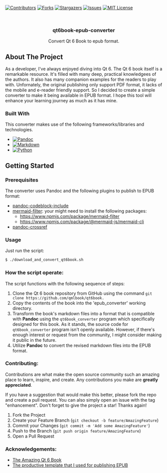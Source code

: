 <a name="readme-top"></a>

[![Contributors][contributors-shield]][contributors-url]
[![Forks][forks-shield]][forks-url]
[![Stargazers][stars-shield]][stars-url]
[![Issues][issues-shield]][issues-url]
[![MIT License][license-shield]][license-url]

<br />
<div align="center">
  <h3 align="center">qt6book-epub-converter</h3>

  <p align="center">
    Convert Qt 6 Book to epub format. 
    <br />
  </p>
</div>

## About The Project
As a developer, I've always enjoyed diving into Qt 6. The Qt 6 book itself is a remarkable resource. It's filled with many deep, practical knowledgees of the authors. It also has many companion examples for the readers to play with. Unfornately, the original publishing only support PDF format, it lacks of the mobile and e-reader friendly support.
So I decided to create a simple converter to make it being available in EPUB format. I hope this tool will enhance your learning journey as much as it has mine.

### Built With

This converter makes use of the following frameworks/libraries and technologies.

* [![Pandoc][Pandoc]][Pandoc-url]
* [![Markdown][Markdown]][Markdown-url]
* [![Python][Python]][Python-url]

## Getting Started
### Prerequisites
The converter uses Pandoc and the following plugins to publish to EPUB format:
  + [pandoc-codeblock-include](https://pypi.org/project/pandoc-codeblock-include/) 
  + [mermaid-filter](): your might need to install the following packages: 
  	+ https://www.npmjs.com/package/mermaid-filter
  	+ https://www.npmjs.com/package/@mermaid-js/mermaid-cli
  + [pandoc-crossref](https://github.com/lierdakil/pandoc-crossref) 

### Usage
Just run the script:
```bash
$ ./download_and_convert_qt6book.sh
```

### How the script operate:
The script functions with the following sequence of steps:
1. Clone the Qt 6 book repository from GitHub using the command `git clone https://github.com/qmlbook/qt6book.`
2. Copy the contents of the book into the 'epub_converter' working directory.
3. Transform the book's markdown files into a format that is compatible with **Pandoc** using the `qt6book_converter` program which specifically designed for this book. As it stands, the source code for `qt6book_converter` program isn't openly available. However, if there's enough interest or request from the community, I might consider making it public in the future.
4. Utilize **Pandoc** to convert the revised markdown files into the EPUB format.

### Contributing:
Contributions are what make the open source community such an amazing place to learn, inspire, and create. Any contributions you make are **greatly appreciated**.

If you have a suggestion that would make this better, please fork the repo and create a pull request. You can also simply open an issue with the tag "enhancement".
Don't forget to give the project a star! Thanks again!

1. Fork the Project
2. Create your Feature Branch (`git checkout -b feature/AmazingFeature`)
3. Commit your Changes (`git commit -m 'Add some AmazingFeature'`)
4. Push to the Branch (`git push origin feature/AmazingFeature`)
5. Open a Pull Request

### Acknowledgements:
* [The Amazing Qt 6 Book](https://github.com/qmlbook/qt6book)
* [The productive template that I used for publishing EPUB](https://github.com/hieplpvip/pandoc-markdown-book)

<!-- MARKDOWN LINKS & IMAGES -->
<!-- https://www.markdownguide.org/basic-syntax/#reference-style-links -->
[contributors-shield]: https://img.shields.io/github/contributors/techcaotri/qt6book-epub-converter.svg?style=for-the-badge
[contributors-url]: https://github.com/techcaotri/qt6book-epub-converter/graphs/contributors
[forks-shield]: https://img.shields.io/github/forks/techcaotri/qt6book-epub-converter?style=for-the-badge
[forks-url]: https://github.com/techcaotri/qt6book-epub-converter/network/members
[stars-shield]: https://img.shields.io/github/stars/techcaotri/qt6book-epub-converter?style=for-the-badge
[stars-url]: https://github.com/techcaotri/qt6book-epub-converter/stargazers
[issues-shield]: https://img.shields.io/github/issues/techcaotri/qt6book-epub-converter?style=for-the-badge
[issues-url]: https://github.com/techcaotri/qt6book-epub-converter/issues
[license-shield]: https://img.shields.io/github/license/techcaotri/qt6book-epub-converter?style=for-the-badge
[license-url]: https://github.com/techcaotri/qt6book-epub-converter/blob/master/LICENSE.md

[Pandoc]: https://img.shields.io/badge/pandoc-000000.svg?&style=for-the-badge&logo=pandoc&logoColor=white
[Pandoc-url]: https://nextjs.org/
[Markdown]: https://img.shields.io/badge/markdown-000000.svg?&style=for-the-badge&logo=markdown&logoColor=white
[Markdown-url]: https://reactjs.org/
[Python]: https://img.shields.io/badge/python-3.6%2B-orange?style=for-the-badge&logo=python
[Python-url]: https://www.python.org/